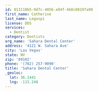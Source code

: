 ```yaml
---
id: 013110b5-9d7c-4056-a94f-4b8c0819fa90
first_name: Catherine
last_name: Legaspi
license: DDS
services:
  - Dentist
category: Dentists
org_name: 'Sahara Dental Center'
address: '4121 W. Sahara Ave'
city: 'Las Vegas'
state: NV
zip: '89102'
phone: '(702) 257-9090'
title: 'Sahara Dental Center'
_geoloc:
  lat: 36.1441
  lng: -115.248
---
```


